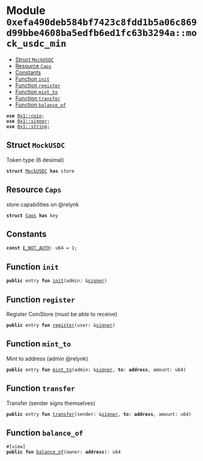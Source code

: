 
<a id="0xefa490deb584bf7423c8fdd1b5a06c869d99bbe4608ba5edfb6ed1fc63b3294a_mock_usdc_min"></a>

# Module `0xefa490deb584bf7423c8fdd1b5a06c869d99bbe4608ba5edfb6ed1fc63b3294a::mock_usdc_min`



-  [Struct `MockUSDC`](#0xefa490deb584bf7423c8fdd1b5a06c869d99bbe4608ba5edfb6ed1fc63b3294a_mock_usdc_min_MockUSDC)
-  [Resource `Caps`](#0xefa490deb584bf7423c8fdd1b5a06c869d99bbe4608ba5edfb6ed1fc63b3294a_mock_usdc_min_Caps)
-  [Constants](#@Constants_0)
-  [Function `init`](#0xefa490deb584bf7423c8fdd1b5a06c869d99bbe4608ba5edfb6ed1fc63b3294a_mock_usdc_min_init)
-  [Function `register`](#0xefa490deb584bf7423c8fdd1b5a06c869d99bbe4608ba5edfb6ed1fc63b3294a_mock_usdc_min_register)
-  [Function `mint_to`](#0xefa490deb584bf7423c8fdd1b5a06c869d99bbe4608ba5edfb6ed1fc63b3294a_mock_usdc_min_mint_to)
-  [Function `transfer`](#0xefa490deb584bf7423c8fdd1b5a06c869d99bbe4608ba5edfb6ed1fc63b3294a_mock_usdc_min_transfer)
-  [Function `balance_of`](#0xefa490deb584bf7423c8fdd1b5a06c869d99bbe4608ba5edfb6ed1fc63b3294a_mock_usdc_min_balance_of)


<pre><code><b>use</b> <a href="">0x1::coin</a>;
<b>use</b> <a href="">0x1::signer</a>;
<b>use</b> <a href="">0x1::string</a>;
</code></pre>



<a id="0xefa490deb584bf7423c8fdd1b5a06c869d99bbe4608ba5edfb6ed1fc63b3294a_mock_usdc_min_MockUSDC"></a>

## Struct `MockUSDC`

Token type (6 desimal)


<pre><code><b>struct</b> <a href="mock_usdc.md#0xefa490deb584bf7423c8fdd1b5a06c869d99bbe4608ba5edfb6ed1fc63b3294a_mock_usdc_min_MockUSDC">MockUSDC</a> <b>has</b> store
</code></pre>



<a id="0xefa490deb584bf7423c8fdd1b5a06c869d99bbe4608ba5edfb6ed1fc63b3294a_mock_usdc_min_Caps"></a>

## Resource `Caps`

store capabilities on @relynk


<pre><code><b>struct</b> <a href="mock_usdc.md#0xefa490deb584bf7423c8fdd1b5a06c869d99bbe4608ba5edfb6ed1fc63b3294a_mock_usdc_min_Caps">Caps</a> <b>has</b> key
</code></pre>



<a id="@Constants_0"></a>

## Constants


<a id="0xefa490deb584bf7423c8fdd1b5a06c869d99bbe4608ba5edfb6ed1fc63b3294a_mock_usdc_min_E_NOT_AUTH"></a>



<pre><code><b>const</b> <a href="mock_usdc.md#0xefa490deb584bf7423c8fdd1b5a06c869d99bbe4608ba5edfb6ed1fc63b3294a_mock_usdc_min_E_NOT_AUTH">E_NOT_AUTH</a>: u64 = 1;
</code></pre>



<a id="0xefa490deb584bf7423c8fdd1b5a06c869d99bbe4608ba5edfb6ed1fc63b3294a_mock_usdc_min_init"></a>

## Function `init`



<pre><code><b>public</b> entry <b>fun</b> <a href="mock_usdc.md#0xefa490deb584bf7423c8fdd1b5a06c869d99bbe4608ba5edfb6ed1fc63b3294a_mock_usdc_min_init">init</a>(admin: &<a href="">signer</a>)
</code></pre>



<a id="0xefa490deb584bf7423c8fdd1b5a06c869d99bbe4608ba5edfb6ed1fc63b3294a_mock_usdc_min_register"></a>

## Function `register`

Register CoinStore<MockUSDC> (must be able to receive)


<pre><code><b>public</b> entry <b>fun</b> <a href="mock_usdc.md#0xefa490deb584bf7423c8fdd1b5a06c869d99bbe4608ba5edfb6ed1fc63b3294a_mock_usdc_min_register">register</a>(user: &<a href="">signer</a>)
</code></pre>



<a id="0xefa490deb584bf7423c8fdd1b5a06c869d99bbe4608ba5edfb6ed1fc63b3294a_mock_usdc_min_mint_to"></a>

## Function `mint_to`

Mint to address (admin @relynk)


<pre><code><b>public</b> entry <b>fun</b> <a href="mock_usdc.md#0xefa490deb584bf7423c8fdd1b5a06c869d99bbe4608ba5edfb6ed1fc63b3294a_mock_usdc_min_mint_to">mint_to</a>(admin: &<a href="">signer</a>, <b>to</b>: <b>address</b>, amount: u64)
</code></pre>



<a id="0xefa490deb584bf7423c8fdd1b5a06c869d99bbe4608ba5edfb6ed1fc63b3294a_mock_usdc_min_transfer"></a>

## Function `transfer`

Transfer (sender signs themselves)


<pre><code><b>public</b> entry <b>fun</b> <a href="mock_usdc.md#0xefa490deb584bf7423c8fdd1b5a06c869d99bbe4608ba5edfb6ed1fc63b3294a_mock_usdc_min_transfer">transfer</a>(sender: &<a href="">signer</a>, <b>to</b>: <b>address</b>, amount: u64)
</code></pre>



<a id="0xefa490deb584bf7423c8fdd1b5a06c869d99bbe4608ba5edfb6ed1fc63b3294a_mock_usdc_min_balance_of"></a>

## Function `balance_of`



<pre><code>#[view]
<b>public</b> <b>fun</b> <a href="mock_usdc.md#0xefa490deb584bf7423c8fdd1b5a06c869d99bbe4608ba5edfb6ed1fc63b3294a_mock_usdc_min_balance_of">balance_of</a>(owner: <b>address</b>): u64
</code></pre>
